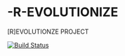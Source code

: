 -R-EVOLUTIONIZE
===============

[R]EVOLUTIONZE PROJECT

[![Build Status](https://travis-ci.org/crood/-R-EVOLUTIONIZE.svg)](https://travis-ci.org/crood/-R-EVOLUTIONIZE)
